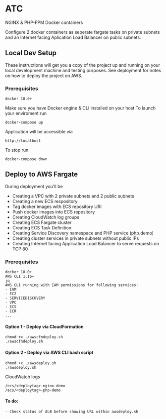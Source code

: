 # ATC

NGINX & PHP-FPM Docker containers

Configure 2 docker containers as seperate fargate tasks on private subnets and an Internet facing Aplication Load Balancer on public subnets.

## Local Dev Setup

These instructions will get you a copy of the project up and running on your local development machine and testing purposes. See deployment for notes on how to deploy the project on AWS.

### Prerequisites

```
docker 18.0+
```

Make sure you have Docker engine & CLI installed on your host
To launch your enviroment run

```
docker-compose up
```

Application will be accessible via

```
http://localhost
```

To stop run

```
docker-compose down
```

## Deploy to AWS Fargate

During deployment you'll be
* Creating a VPC with 2 private subnets and 2 public subnets
* Creating a new ECS respository
* Tag docker images with ECS repository URI
* Push docker images into ECS repository
* Creating CloudWatch log groups
* Creating ECS Fargate cluster
* Creating ECS Task Definition
* Creating Service Discovery namespace and PHP service (php.demo)
* Creating cluster services in private subnets without public IPs
* Creating Internet facing Application Load Balancer to serve requests on TCP 80

### Prerequisites

```
docker 18.0+
AWS CLI 1.16+
jq
AWS CLI running with IAM permissions for following services:
- IAM
- EC2
- SERVICEDISCOVERY
- VPC
- ECS
- ECR
...
```

#### Option 1 - Deploy via CloudFormation
```
chmod +x ./awscfndeploy.sh
./awscfndeploy.sh
```

#### Option 2 - Deploy via AWS CLI bash script

```
chmod +x ./awsdeploy.sh
./awsdeploy.sh
```

CloudWatch logs
```
/ecs/<deploytag>-nginx-demo
/ecs/<deploytag>-php-demo
```

#### To do:

```
- Check status of ALB before showing URL within awsdeploy.sh
```
